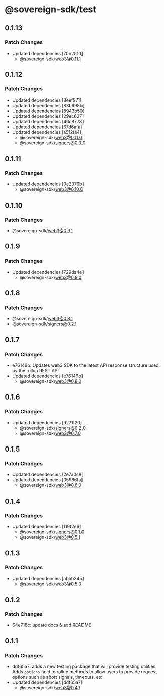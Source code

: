 # @sovereign-sdk/test

## 0.1.13

### Patch Changes

- Updated dependencies [70b251d]
  - @sovereign-sdk/web3@0.11.1

## 0.1.12

### Patch Changes

- Updated dependencies [8eef971]
- Updated dependencies [83b698b]
- Updated dependencies [8943b50]
- Updated dependencies [29ec627]
- Updated dependencies [46c8778]
- Updated dependencies [67d6afa]
- Updated dependencies [a5f2fa4]
  - @sovereign-sdk/web3@0.11.0
  - @sovereign-sdk/signers@0.3.0

## 0.1.11

### Patch Changes

- Updated dependencies [0e2376b]
  - @sovereign-sdk/web3@0.10.0

## 0.1.10

### Patch Changes

- @sovereign-sdk/web3@0.9.1

## 0.1.9

### Patch Changes

- Updated dependencies [729da4e]
  - @sovereign-sdk/web3@0.9.0

## 0.1.8

### Patch Changes

- @sovereign-sdk/web3@0.8.1
- @sovereign-sdk/signers@0.2.1

## 0.1.7

### Patch Changes

- e76149b: Updates web3 SDK to the latest API response structure used by the rollup REST API
- Updated dependencies [e76149b]
  - @sovereign-sdk/web3@0.8.0

## 0.1.6

### Patch Changes

- Updated dependencies [9271f20]
  - @sovereign-sdk/signers@0.2.0
  - @sovereign-sdk/web3@0.7.0

## 0.1.5

### Patch Changes

- Updated dependencies [2e7a0c8]
- Updated dependencies [35986fa]
  - @sovereign-sdk/web3@0.6.0

## 0.1.4

### Patch Changes

- Updated dependencies [119f2e6]
  - @sovereign-sdk/signers@0.1.0
  - @sovereign-sdk/web3@0.5.1

## 0.1.3

### Patch Changes

- Updated dependencies [ab5b345]
  - @sovereign-sdk/web3@0.5.0

## 0.1.2

### Patch Changes

- 64e718c: update docs & add README

## 0.1.1

### Patch Changes

- ddf65a7: adds a new testing package that will provide testing utilities. Adds `options` field to rollup methods to allow users to provide request options such as abort signals, timeouts, etc
- Updated dependencies [ddf65a7]
  - @sovereign-sdk/web3@0.4.1
